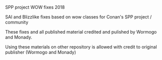 SPP project WOW fixes 2018

SAI and Blizzlike fixes based on wow classes for Conan's SPP project / community

These fixes and all published material credited and pulished by Wormogo and Monady. 

Using these materials on other repository is allowed with credit to original publisher (Wormogo and Monady)

